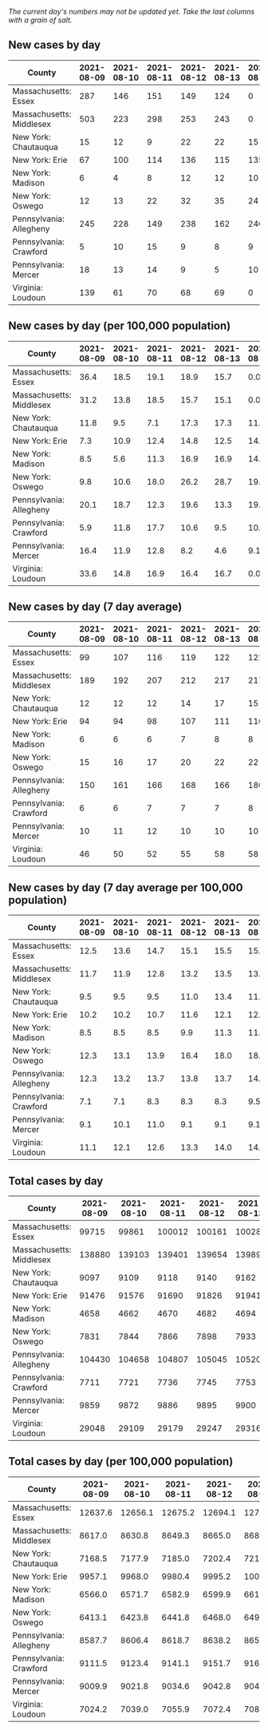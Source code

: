 _The current day's numbers may not be updated yet. Take the last columns with a grain of salt._
## New cases by day

| County | 2021-08-09 | 2021-08-10 | 2021-08-11 | 2021-08-12 | 2021-08-13 | 2021-08-14 | 2021-08-15 |
| --- | --- | --- | --- | --- | --- | --- | --- |
| Massachusetts: Essex | 287 | 146 | 151 | 149 | 124 | 0 | 0 |
| Massachusetts: Middlesex | 503 | 223 | 298 | 253 | 243 | 0 | 0 |
| New York: Chautauqua | 15 | 12 | 9 | 22 | 22 | 15 | 21 |
| New York: Erie | 67 | 100 | 114 | 136 | 115 | 135 | 128 |
| New York: Madison | 6 | 4 | 8 | 12 | 12 | 10 | 11 |
| New York: Oswego | 12 | 13 | 22 | 32 | 35 | 24 | 20 |
| Pennsylvania: Allegheny | 245 | 228 | 149 | 238 | 162 | 240 | 217 |
| Pennsylvania: Crawford | 5 | 10 | 15 | 9 | 8 | 9 | 6 |
| Pennsylvania: Mercer | 18 | 13 | 14 | 9 | 5 | 10 | 14 |
| Virginia: Loudoun | 139 | 61 | 70 | 68 | 69 | 0 | 0 |

## New cases by day (per 100,000 population)

| County | 2021-08-09 | 2021-08-10 | 2021-08-11 | 2021-08-12 | 2021-08-13 | 2021-08-14 | 2021-08-15 |
| --- | --- | --- | --- | --- | --- | --- | --- |
| Massachusetts: Essex | 36.4 | 18.5 | 19.1 | 18.9 | 15.7 | 0.0 | 0.0 |
| Massachusetts: Middlesex | 31.2 | 13.8 | 18.5 | 15.7 | 15.1 | 0.0 | 0.0 |
| New York: Chautauqua | 11.8 | 9.5 | 7.1 | 17.3 | 17.3 | 11.8 | 16.5 |
| New York: Erie | 7.3 | 10.9 | 12.4 | 14.8 | 12.5 | 14.7 | 13.9 |
| New York: Madison | 8.5 | 5.6 | 11.3 | 16.9 | 16.9 | 14.1 | 15.5 |
| New York: Oswego | 9.8 | 10.6 | 18.0 | 26.2 | 28.7 | 19.7 | 16.4 |
| Pennsylvania: Allegheny | 20.1 | 18.7 | 12.3 | 19.6 | 13.3 | 19.7 | 17.8 |
| Pennsylvania: Crawford | 5.9 | 11.8 | 17.7 | 10.6 | 9.5 | 10.6 | 7.1 |
| Pennsylvania: Mercer | 16.4 | 11.9 | 12.8 | 8.2 | 4.6 | 9.1 | 12.8 |
| Virginia: Loudoun | 33.6 | 14.8 | 16.9 | 16.4 | 16.7 | 0.0 | 0.0 |

## New cases by day (7 day average)

| County | 2021-08-09 | 2021-08-10 | 2021-08-11 | 2021-08-12 | 2021-08-13 | 2021-08-14 | 2021-08-15 |
| --- | --- | --- | --- | --- | --- | --- | --- |
| Massachusetts: Essex | 99 | 107 | 116 | 119 | 122 | 122 | 122 |
| Massachusetts: Middlesex | 189 | 192 | 207 | 212 | 217 | 217 | 217 |
| New York: Chautauqua | 12 | 12 | 12 | 14 | 17 | 15 | 17 |
| New York: Erie | 94 | 94 | 98 | 107 | 111 | 110 | 114 |
| New York: Madison | 6 | 6 | 6 | 7 | 8 | 8 | 9 |
| New York: Oswego | 15 | 16 | 17 | 20 | 22 | 22 | 23 |
| Pennsylvania: Allegheny | 150 | 161 | 166 | 168 | 166 | 180 | 211 |
| Pennsylvania: Crawford | 6 | 6 | 7 | 7 | 7 | 8 | 9 |
| Pennsylvania: Mercer | 10 | 11 | 12 | 10 | 10 | 10 | 12 |
| Virginia: Loudoun | 46 | 50 | 52 | 55 | 58 | 58 | 58 |

## New cases by day (7 day average per 100,000 population)

| County | 2021-08-09 | 2021-08-10 | 2021-08-11 | 2021-08-12 | 2021-08-13 | 2021-08-14 | 2021-08-15 |
| --- | --- | --- | --- | --- | --- | --- | --- |
| Massachusetts: Essex | 12.5 | 13.6 | 14.7 | 15.1 | 15.5 | 15.5 | 15.5 |
| Massachusetts: Middlesex | 11.7 | 11.9 | 12.8 | 13.2 | 13.5 | 13.5 | 13.5 |
| New York: Chautauqua | 9.5 | 9.5 | 9.5 | 11.0 | 13.4 | 11.8 | 13.4 |
| New York: Erie | 10.2 | 10.2 | 10.7 | 11.6 | 12.1 | 12.0 | 12.4 |
| New York: Madison | 8.5 | 8.5 | 8.5 | 9.9 | 11.3 | 11.3 | 12.7 |
| New York: Oswego | 12.3 | 13.1 | 13.9 | 16.4 | 18.0 | 18.0 | 18.8 |
| Pennsylvania: Allegheny | 12.3 | 13.2 | 13.7 | 13.8 | 13.7 | 14.8 | 17.4 |
| Pennsylvania: Crawford | 7.1 | 7.1 | 8.3 | 8.3 | 8.3 | 9.5 | 10.6 |
| Pennsylvania: Mercer | 9.1 | 10.1 | 11.0 | 9.1 | 9.1 | 9.1 | 11.0 |
| Virginia: Loudoun | 11.1 | 12.1 | 12.6 | 13.3 | 14.0 | 14.0 | 14.0 |

## Total cases by day

| County | 2021-08-09 | 2021-08-10 | 2021-08-11 | 2021-08-12 | 2021-08-13 | 2021-08-14 | 2021-08-15 |
| --- | --- | --- | --- | --- | --- | --- | --- |
| Massachusetts: Essex | 99715 | 99861 | 100012 | 100161 | 100285 | 100285 | 100285 |
| Massachusetts: Middlesex | 138880 | 139103 | 139401 | 139654 | 139897 | 139897 | 139897 |
| New York: Chautauqua | 9097 | 9109 | 9118 | 9140 | 9162 | 9177 | 9198 |
| New York: Erie | 91476 | 91576 | 91690 | 91826 | 91941 | 92076 | 92204 |
| New York: Madison | 4658 | 4662 | 4670 | 4682 | 4694 | 4704 | 4715 |
| New York: Oswego | 7831 | 7844 | 7866 | 7898 | 7933 | 7957 | 7977 |
| Pennsylvania: Allegheny | 104430 | 104658 | 104807 | 105045 | 105207 | 105447 | 105664 |
| Pennsylvania: Crawford | 7711 | 7721 | 7736 | 7745 | 7753 | 7762 | 7768 |
| Pennsylvania: Mercer | 9859 | 9872 | 9886 | 9895 | 9900 | 9910 | 9924 |
| Virginia: Loudoun | 29048 | 29109 | 29179 | 29247 | 29316 | 29316 | 29316 |

## Total cases by day (per 100,000 population)

| County | 2021-08-09 | 2021-08-10 | 2021-08-11 | 2021-08-12 | 2021-08-13 | 2021-08-14 | 2021-08-15 |
| --- | --- | --- | --- | --- | --- | --- | --- |
| Massachusetts: Essex | 12637.6 | 12656.1 | 12675.2 | 12694.1 | 12709.8 | 12709.8 | 12709.8 |
| Massachusetts: Middlesex | 8617.0 | 8630.8 | 8649.3 | 8665.0 | 8680.1 | 8680.1 | 8680.1 |
| New York: Chautauqua | 7168.5 | 7177.9 | 7185.0 | 7202.4 | 7219.7 | 7231.5 | 7248.1 |
| New York: Erie | 9957.1 | 9968.0 | 9980.4 | 9995.2 | 10007.7 | 10022.4 | 10036.3 |
| New York: Madison | 6566.0 | 6571.7 | 6582.9 | 6599.9 | 6616.8 | 6630.9 | 6646.4 |
| New York: Oswego | 6413.1 | 6423.8 | 6441.8 | 6468.0 | 6496.7 | 6516.3 | 6532.7 |
| Pennsylvania: Allegheny | 8587.7 | 8606.4 | 8618.7 | 8638.2 | 8651.6 | 8671.3 | 8689.2 |
| Pennsylvania: Crawford | 9111.5 | 9123.4 | 9141.1 | 9151.7 | 9161.2 | 9171.8 | 9178.9 |
| Pennsylvania: Mercer | 9009.9 | 9021.8 | 9034.6 | 9042.8 | 9047.4 | 9056.5 | 9069.3 |
| Virginia: Loudoun | 7024.2 | 7039.0 | 7055.9 | 7072.4 | 7089.1 | 7089.1 | 7089.1 |
